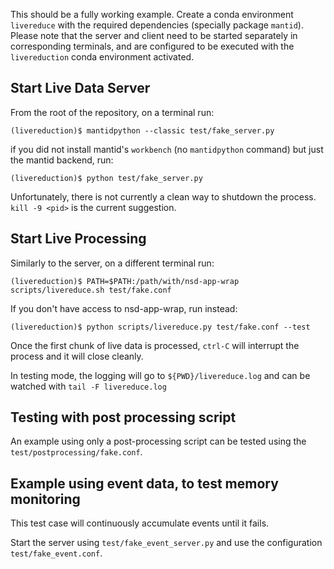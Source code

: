This should be a fully working example. Create a conda
environment `livereduce` with the required dependencies (specially package `mantid`).
Please note that the server and client need to be started separately in corresponding terminals,
and are configured to be executed with the `livereduction` conda environment activated.


Start Live Data Server
----------------------

From the root of the repository, on a terminal run:
```
(livereduction)$ mantidpython --classic test/fake_server.py
```
if you did not install mantid's `workbench` (no `mantidpython` command) but just the mantid backend, run:
```
(livereduction)$ python test/fake_server.py
```
Unfortunately, there is not currently a clean way to shutdown the
process. `kill -9 <pid>` is the current suggestion.

Start Live Processing
---------------------

Similarly to the server, on a different terminal run:
```
(livereduction)$ PATH=$PATH:/path/with/nsd-app-wrap scripts/livereduce.sh test/fake.conf
```
If you don't have access to nsd-app-wrap, run instead:
```
(livereduction)$ python scripts/livereduce.py test/fake.conf --test
```

Once the first chunk of live data is processed, `ctrl-C` will
interrupt the process and it will close cleanly.

In testing mode, the logging will go to `${PWD}/livereduce.log` and can be watched with `tail -F livereduce.log`


Testing with post processing script
----------------------------------

An example using only a post-processing script can be tested using the `test/postprocessing/fake.conf`.


Example using event data, to test memory monitoring
----------------------------------------------------

This test case will continuously accumulate events until it fails.

Start the server using `test/fake_event_server.py` and use the configuration `test/fake_event.conf`.
